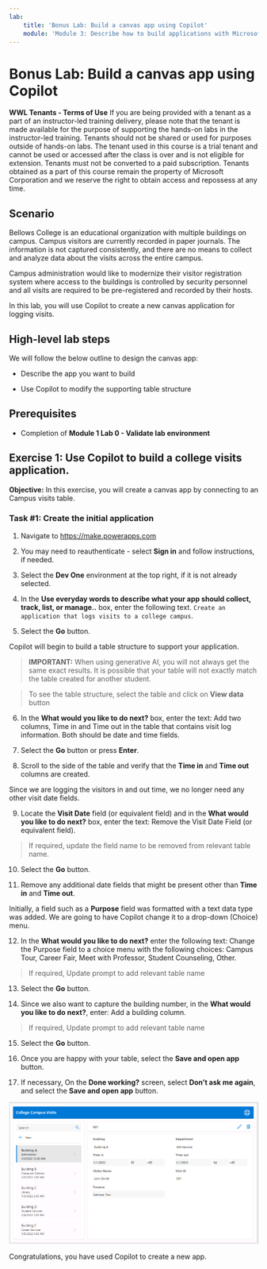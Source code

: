 ```yaml
---
lab:
    title: 'Bonus Lab: Build a canvas app using Copilot'
    module: 'Module 3: Describe how to build applications with Microsoft Power Apps'
---
```


# Bonus Lab: Build a canvas app using Copilot

**WWL Tenants - Terms of Use**
If you are being provided with a tenant as a part of an instructor-led training delivery, please note that the tenant is made available for the purpose of supporting the hands-on labs in the instructor-led training. 
Tenants should not be shared or used for purposes outside of hands-on labs. The tenant used in this course is a trial tenant and cannot be used or accessed after the class is over and is not eligible for extension. 
Tenants must not be converted to a paid subscription. Tenants obtained as a part of this course remain the property of Microsoft Corporation and we reserve the right to obtain access and repossess at any time. 

## Scenario

Bellows College is an educational organization with multiple buildings on campus. Campus visitors are currently recorded in paper journals. The information is not captured consistently, and there are no means to collect and analyze data about the visits across the entire campus.

Campus administration would like to modernize their visitor registration system where access to the buildings is controlled by security personnel and all visits are required to be pre-registered and recorded by their hosts.

In this lab, you will use Copilot to create a new canvas application for logging visits. 

## High-level lab steps

We will follow the below outline to design the canvas app:

- Describe the app you want to build

- Use Copilot to modify the supporting table structure

 ## Prerequisites

- Completion of **Module 1 Lab 0 - Validate lab environment**

## Exercise 1: Use Copilot to build a college visits application.

**Objective:** In this exercise, you will create a canvas app by connecting to an Campus visits table.

### Task \#1: Create the initial application

1. Navigate to https://make.powerapps.com

2. You may need to reauthenticate - select **Sign in** and follow instructions, if needed.

3. Select the **Dev One** environment at the top right, if it is not already selected.

4. In the **Use everyday words to describe what your app should collect, track, list, or manage..** box, enter the following text. `Create an application that logs visits to a college campus`. 

5. Select the **Go** button.

Copilot will begin to build a table structure to support your application. 

> **IMPORTANT:** 
> When using generative AI, you will not always get the same exact results. It is possible that your table will not exactly match the table created for another student. 

> To see the table structure, select the table and click on **View data** button 

6. In the **What would you like to do next?** box, enter the text: Add two columns, Time in and Time out in the table that contains visit log information. Both should be date and time fields. 

7. Select the **Go** button or press **Enter**. 

8. Scroll to the side of the table and verify that the **Time in** and **Time out** columns are created. 

Since we are logging the visitors in and out time, we no longer need any other visit date fields. 

9. Locate the **Visit Date** field (or equivalent field) and in the **What would you like to do next?** box, enter the text: Remove the Visit Date Field (or equivalent field). 

>If required, update the field name to be removed from relevant table name.

10. Select the **Go** button. 

11. Remove any additional date fields that might be present other than **Time in** and **Time out**. 

Initially, a field such as a **Purpose** field was formatted with a text data type was added. We are going to have Copilot change it to a drop-down (Choice) menu. 

12. In the **What would you like to do next?** enter the following text: Change the Purpose field to a choice menu with the following choices: Campus Tour, Career Fair, Meet with Professor, Student Counseling, Other. 

>If required, Update prompt to add relevant table name 

13. Select the **Go** button. 

14. Since we also want to capture the building number, in the **What would you like to do next?**, enter: Add a building column. 

>If required, Update prompt to add relevant table name 

15. Select the **Go** button. 

16. Once you are happy with your table, select the **Save and open app** button. 

17. If necessary, On the **Done working?** screen, select **Don’t ask me again**, and select the **Save and open app** button. 

![Screenshot of the app just created](media/bonus-lab-copilot-01.png)

Congratulations, you have used Copilot to create a new app. 
